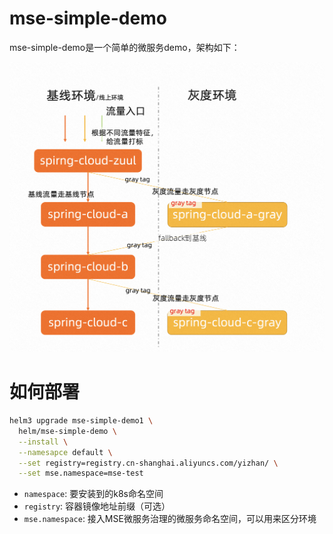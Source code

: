 # mse-simple-demo

mse-simple-demo是一个简单的微服务demo，架构如下：

![demo架构](./image/arch.png)

# 如何部署

```sh
helm3 upgrade mse-simple-demo1 \
  helm/mse-simple-demo \
  --install \
  --namesapce default \
  --set registry=registry.cn-shanghai.aliyuncs.com/yizhan/ \
  --set mse.namespace=mse-test
```

* `namespace`: 要安装到的k8s命名空间
* `registry`: 容器镜像地址前缀（可选）
* `mse.namespace`: 接入MSE微服务治理的微服务命名空间，可以用来区分环境
